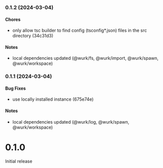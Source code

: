 ### 0.1.2 (2024-03-04)

#### Chores

- only allow tsc builder to find config (tsconfig&#42;.json) files in the src directory (34c31d3)

#### Notes

- local dependencies updated (@wurk/fs, @wurk/import, @wurk/spawn, @wurk/workspace)

### 0.1.1 (2024-03-04)

#### Bug Fixes

- use locally installed instance (675e74e)

#### Notes

- local dependencies updated (@wurk/log, @wurk/spawn, @wurk/workspace)

# 0.1.0

Initial release
